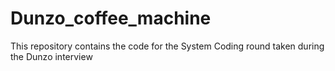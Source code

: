 # Dunzo_coffee_machine
This repository contains the code for the System Coding round taken during the Dunzo interview

